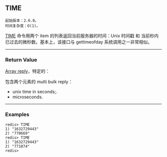 ## TIME

    起始版本：2.6.0。
    时间复杂度：O(1)。

[TIME](time.md) 命令用两个 item 的列表返回当前服务器的时间：Unix 时间戳 和 当前秒内已过去的微秒数。基本上，该接口与 gettimeofday 系统调用之一非常相似。

---

### Return Value

[Array reply](../topics/protocol.md#resp-arrays)，特定的：

包含两个元素的 multi bulk reply：
- unix time in seconds;.
- microseconds.

---

### Examples

```
redis> TIME
1) "1632729443"
2) "770669"
redis> TIME
1) "1632729443"
2) "771074"
redis> 
```